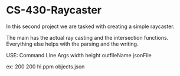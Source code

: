 # CS-430-Raycaster
In this second project we are tasked with creating a simple raycaster.

The main has the actual ray casting and the intersection functions. Everything else helps with the parsing
and the writing.

USE: Command Line Args
width height outfileName jsonFile

ex: 200 200 hi.ppm objects.json